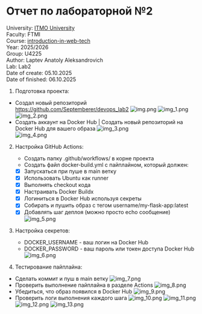 # Отчет по лабораторной №2

University: [ITMO University](https://itmo.ru/ru/)\
Faculty: FTMI\
Course: [introduction-in-web-tech](https://itmo-ict-faculty.github.io/introduction-in-web-tech)\
Year: 2025/2026\
Group: U4225\
Author: Laptev Anatoly Aleksandrovich\
Lab: Lab2\
Date of create: 05.10.2025\
Date of finished: 06.10.2025

1) Подготовка проекта:
* Создал новый репозиторий https://github.com/Septemberer/devops_lab2
![img.png](img.png)
![img_1.png](img_1.png)
![img_2.png](img_2.png)
* Создать аккаунт на Docker Hub | Создать новый репозиторий на Docker Hub для вашего образа
![img_3.png](img_3.png)\
![img_4.png](img_4.png)

2) Настройка GitHub Actions:
   * Создать папку .github/workflows/ в корне проекта
   * Создать файл docker-build.yml с пайплайном, который должен:
   - [x] Запускаться при пуше в main ветку
   - [x] Использовать Ubuntu как runner
   - [x] Выполнять checkout кода
   - [x] Настраивать Docker Buildx
   - [x] Логиниться в Docker Hub используя секреты
   - [x] Собирать и пушить образ с тегом username/my-flask-app:latest
   - [x] Добавлять шаг деплоя (можно просто echo сообщение)
![img_5.png](img_5.png)

3) Настройка секретов:
   * DOCKER_USERNAME - ваш логин на Docker Hub
   * DOCKER_PASSWORD - ваш пароль или токен доступа Docker Hub
![img_6.png](img_6.png)

4) Тестирование пайплайна:
* Сделать коммит и пуш в main ветку
![img_7.png](img_7.png)
* Проверить выполнение пайплайна в разделе Actions
![img_8.png](img_8.png)
* Убедиться, что образ появился в Docker Hub
![img_9.png](img_9.png)
* Проверить логи выполнения каждого шага
![img_10.png](img_10.png)
![img_11.png](img_11.png)
![img_12.png](img_12.png)
![img_13.png](img_13.png)
